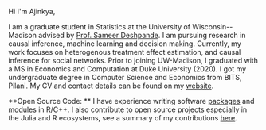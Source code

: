 Hi I'm Ajinkya, 

I am a graduate student in Statistics at the University of Wisconsin--Madison advised by [Prof. Sameer Deshpande](https://skdeshpande91.github.io/). 
I am pursuing research in causal inference, machine learning and decision making. 
Currently, my work focuses on heterogenous treatment effect estimation, and causal inference for social networks. 
Prior to joining UW-Madison, I graduated with a MS in Economics and Computation at Duke University (2020). 
I got my undergraduate degree in Computer Science and Economics from BITS, Pilani. 
My CV and contact details can be found on my [website](https://ajinkya-k.github.io/).

**Open Source Code: **
I have experience writing software [packages](https://github.com/ajinkya-k/flexBCF/tree/bcf_het_u/) and [modules](https://github.com/ajinkya-k/nsyr-matching-testing/) in R/C++. I also contribute to open source projects especially in the Julia and R ecosystems, see a summary of my contributions [here](https://ajinkya-k.github.io/opensource.html).




<!---
ajinkya-k/ajinkya-k is a ✨ special ✨ repository because its `README.md` (this file) appears on your GitHub profile.
You can click the Preview link to take a look at your changes.
--->
